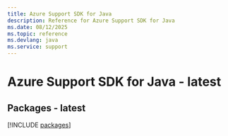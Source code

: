 ```yaml
---
title: Azure Support SDK for Java
description: Reference for Azure Support SDK for Java
ms.date: 08/12/2025
ms.topic: reference
ms.devlang: java
ms.service: support
---
```

# Azure Support SDK for Java - latest
## Packages - latest
[!INCLUDE [packages](support-index.md)]